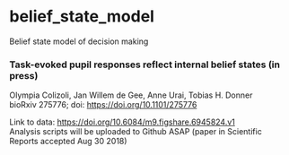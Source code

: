 # belief_state_model
Belief state model of decision making

### Task-evoked pupil responses reflect internal belief states (in press)
Olympia Colizoli, Jan Willem de Gee, Anne Urai, Tobias H. Donner <br>
bioRxiv 275776; doi: https://doi.org/10.1101/275776

Link to data: https://doi.org/10.6084/m9.figshare.6945824.v1 <br>
Analysis scripts will be uploaded to Github ASAP (paper in Scientific Reports accepted Aug 30 2018)
